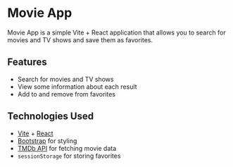 # Movie App  

Movie App is a simple Vite + React application that allows you to search for movies and TV shows and save them as favorites.

## Features  
- Search for movies and TV shows
- View some information about each result
- Add to and remove from favorites

## Technologies Used  
- [Vite](https://vitejs.dev/) + [React](https://react.dev/)  
- [Bootstrap](https://getbootstrap.com/) for styling  
- [TMDb API](https://www.themoviedb.org/) for fetching movie data  
- `sessionStorage` for storing favorites  
